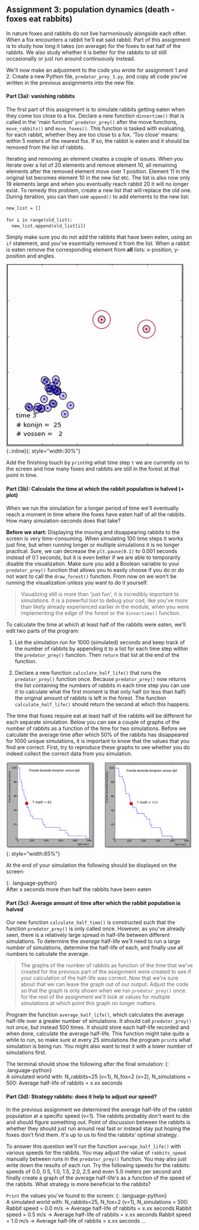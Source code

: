 
## Assignment 3: population dynamics (death - foxes eat rabbits)

In nature foxes and rabbits do not live harmoniously alongside each other. When a fox encounters a rabbit he'll eat said rabbit. Part of this assignment is to  study how long it takes (on average) for the foxes to eat half of the rabbits. We also study whether it is better for the rabbits to sit still occasionally or just run around continuously instead.

We'll now make an adjustment to the code you wrote for assignment 1 and 2. Create a new Python file, `predator_prey_3.py`, and copy all code you've written in the previous assignments into the new file.

#### Part (3a): vanishing rabbits

The first part of this assignment is to simulate rabbits getting eaten when they come too close to a fox. Declare a new function `dinnertime()` that is called in the 'main function' `predator_prey()` after the move functions, `move_rabbits()` and `move_foxes()`. This function is tasked with evaluating, for each rabbit, whether they are too close to a fox. 'Too close' means: within 5 meters of the nearest fox. If so, the rabbit is eaten and it should be removed from the list of rabbits.

Iterating and removing an element creates a couple of issues. When you iterate over a list of 20 elements and remove element 10, all remaining elements after the removed element move over 1 position. Element 11 in the original list becomes element 10 in the new list etc. The list is also now only 19 elements large and when you eventually reach rabbit 20 it will no longer exist. To remedy this problem, create a new list that will replace the old one. During iteration, you can then use `append()` to add elements to the new list:

    new_list = []

    for i in range(old_list):
      new_list.append(old_list[i])

Simply make sure you do not add the rabbits that have been eaten, using an `if` statement, and you've essentially removed it from the list. When a rabbit is eaten remove the corresponding element from **all** lists: x-position, y-position and angles.

![](konijnenenvossenEtenstijd.gif){:.inline}{: style="width:30%"}

Add the finishing touch by `print`ing what time step `t` we are currently on to the screen and how many foxes and rabbits are still in the forest at that point in time.

#### Part (3b): Calculate the time at which the rabbit population is halved (+ plot)

When we run the simulation for a longer period of time we'll eventually reach a moment in time where the foxes have eaten half of all the rabbits. How many simulation-seconds does that take?

<b>Before we start:</b> Displaying the moving and disappearing rabbits to the screen is very time-consuming. When simulating 100 time steps it works just fine, but when running longer or multiple simulations it is no longer practical. Sure, we can decrease the `plt.pause(0.1)` to 0.001 seconds instead of 0.1 seconds, but it is even better if we are able to temporarily disable the visualization. Make sure you add a Boolean variable to your `predator_prey()` function that allows you to easily choose if you do or do not want to call the `draw_forest()` function. From now on we won't be running the visualization unless you want to do it yourself.

> Visualizing still is more than 'just fun', it is incredibly important to simulations. It is a powerful tool to debug your cod, like you've more than likely already experienced earlier in the module, when you were implementing the edge of the forest or the `dinnertime()` function.

To calculate the time at which at least half of the rabbits were eaten, we'll edit two parts of the program:

   1. Let the simulation run for 1000 (simulated) seconds and keep track of the number of rabbits by appending it to a list for each time step within the `predator_prey()` function. Then `return` that list at the end of the function.

   2. Declare a new function `calculate_half_life()` that runs the `predator_prey()` function once. Because `predator_prey()` now returns the list containing the numbers of rabbits in each time step you can use it to calculate what the first moment is that only half (or less than half) the original amount of rabbits is left in the forest. The function `calculate_half_life()` should return the second at which this happens.


The time that foxes require eat at least half of the rabbits will be different for each separate simulation. Below you can see a couple of graphs of the number of rabbits as a function of the time for two simulations. Before we calculate the average time after which 50% of the rabbits has disappeared for 1000 unique simulations, it is important to know that the values that you find are correct. First, try to reproduce these graphs to see whether you do indeed collect the correct data from you simulation.

 ![](halfwaarde3x.png){: style="width:65%"}

At the end of your simulation the following should be displayed on the screen:

{: .language-python}   
    After x seconds more than half the rabbits have been eaten

#### Part (3c): Average amount of time after which the rabbit population is halved

Our new function `calculate_half_time()` is constructed such that the function `predator_prey()` is only called once. However, as you've already seen, there is a relatively large spread in half-life between different simulations. To determine the _average_ half-life we'll need to run a large number of simulations, determine the half-life of each, and finally use all numbers to calculate the average.

> The graphs of the number of rabbits as function of the time that we've created for the previous part of the assignment were created to see if your calculation of the half-life was correct. Now that we're sure about that we can leave the graph out of our output. Adjust the code so that the graph is only shown when we run `predator_prey()` once. for the rest of the assignment we'll look at values for multiple simulations at which point this graph no longer matters.

Program the function `average_half_life()`, which calculates the average half-life over a greater number of simulations. It should call `predator_prey()` not once, but instead 500 times. It should store each half-life recorded and when done, calculate the average half-life. This function might take quite a while to run, so make sure at every 25 simulations the program `print`s what simulation is being run. You might also want to test it with a lower number of simulations first.

The terminal should show the following after the final simulation:
{: .language-python}   
    A simulated world with: N_rabbits=25 (v=1), N_fox=2 (v=2), N_simulations = 500:
        Average half-life of rabbits = x.xx seconds


#### Part (3d): Strategy rabbits: does it help to adjust our speed?

In the previous assignment we determined the average half-life of the rabbit population at a specific speed (v=1). The rabbits probably don't want to die and should figure something out. Point of discussion between the rabbits is whether they should just run around real fast or instead stay put hoping the foxes don't find them. It's up to us to find the rabbits' optimal strategy.

To answer this question we'll run the function `average_half_life()` with various speeds for the rabbits. You may adjust the value of `rabbits_speed` manually between runs in the `predator_prey()` function. You may also just write down the results of each run. Try the following speeds for the rabbits: speeds of 0.0, 0.5, 1.0, 1.5, 2.0, 2.5 and even 5.0 meters per second and finally create a graph of the average half-life's as a function of the speed of the rabbits. What strategy is more beneficial to the rabbits?

`Print` the values you've found to the screen:
{: .language-python}   
    A simulated world with: N_rabbits=25, N_fox=2 (v=1), N_simulations = 500:
        Rabbit speed = 0.0 m/s -> Average half-life of rabbits = x.xx seconds
        Rabbit speed = 0.5 m/s -> Average half-life of rabbits = x.xx seconds
        Rabbit speed = 1.0 m/s -> Average half-life of rabbits = x.xx seconds
        ...     
